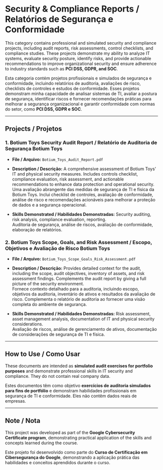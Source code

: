 # Security & Compliance Reports / Relatórios de Segurança e Conformidade

This category contains professional and simulated security and compliance projects, including audit reports, risk assessments, control checklists, and compliance studies. These projects demonstrate my ability to analyze IT systems, evaluate security posture, identify risks, and provide actionable recommendations to improve organizational security and ensure adherence to industry standards such as **PCI DSS, GDPR, and SOC**.

Esta categoria contém projetos profissionais e simulados de segurança e conformidade, incluindo relatórios de auditoria, avaliações de risco, checklists de controles e estudos de conformidade. Esses projetos demonstram minha capacidade de analisar sistemas de TI, avaliar a postura de segurança, identificar riscos e fornecer recomendações práticas para melhorar a segurança organizacional e garantir conformidade com normas do setor, como **PCI DSS, GDPR e SOC**.

---

## Projects / Projetos

### 1. Botium Toys Security Audit Report / Relatório de Auditoria de Segurança Botium Toys
- **File / Arquivo:** `Botium_Toys_Audit_Report.pdf`  

- **Description / Descrição:** A comprehensive assessment of Botium Toys’ IT and physical security measures. Includes controls checklist, compliance evaluation, risk assessment, and actionable recommendations to enhance data protection and operational security.  
Uma avaliação abrangente das medidas de segurança de TI e física da Botium Toys. Inclui checklist de controles, avaliação de conformidade, análise de risco e recomendações acionáveis para melhorar a proteção de dados e a segurança operacional.  

- **Skills Demonstrated / Habilidades Demonstradas:** Security auditing, risk analysis, compliance evaluation, reporting.  
Auditoria de segurança, análise de riscos, avaliação de conformidade, elaboração de relatórios.  

### 2. Botium Toys Scope, Goals, and Risk Assessment / Escopo, Objetivos e Avaliação de Risco Botium Toys
- **File / Arquivo:** `Botium_Toys_Scope_Goals_Risk_Assessment.pdf`  

- **Description / Descrição:** Provides detailed context for the audit, including the scope, audit objectives, inventory of assets, and risk assessment findings. Complements the audit report by giving a full picture of the security environment.  
Fornece contexto detalhado para a auditoria, incluindo escopo, objetivos da auditoria, inventário de ativos e resultados da avaliação de risco. Complementa o relatório de auditoria ao fornecer uma visão completa do ambiente de segurança.  

- **Skills Demonstrated / Habilidades Demonstradas:** Risk assessment, asset management analysis, documentation of IT and physical security considerations.  
Avaliação de riscos, análise de gerenciamento de ativos, documentação de considerações de segurança de TI e física.  

---

## How to Use / Como Usar
These documents are intended as **simulated audit exercises for portfolio purposes** and demonstrate professional skills in IT security and compliance. They do not contain real company data.

Estes documentos têm como objetivo **exercícios de auditoria simulados para fins de portfólio** e demonstram habilidades profissionais em segurança de TI e conformidade. Eles não contêm dados reais de empresas.

---

## Note / Nota
This project was developed as part of the **Google Cybersecurity Certificate program**, demonstrating practical application of the skills and concepts learned during the course.

Este projeto foi desenvolvido como parte do **Curso de Certificação em Cibersegurança do Google**, demonstrando a aplicação prática das habilidades e conceitos aprendidos durante o curso.

